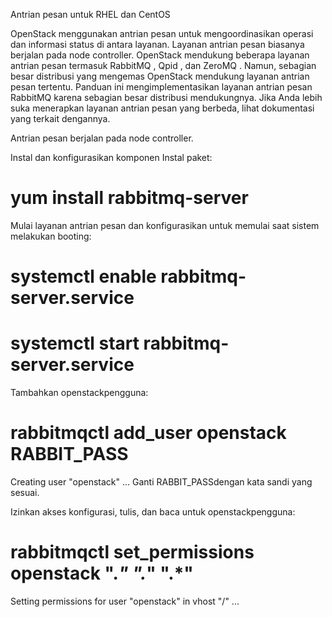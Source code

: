 Antrian pesan untuk RHEL dan CentOS
   
OpenStack menggunakan antrian pesan untuk mengoordinasikan operasi dan informasi status di antara layanan. Layanan antrian pesan biasanya berjalan pada node controller. OpenStack mendukung beberapa layanan antrian pesan termasuk RabbitMQ , Qpid , dan ZeroMQ . Namun, sebagian besar distribusi yang mengemas OpenStack mendukung layanan antrian pesan tertentu. Panduan ini mengimplementasikan layanan antrian pesan RabbitMQ karena sebagian besar distribusi mendukungnya. Jika Anda lebih suka menerapkan layanan antrian pesan yang berbeda, lihat dokumentasi yang terkait dengannya.

Antrian pesan berjalan pada node controller.

Instal dan konfigurasikan komponen
Instal paket:

# yum install rabbitmq-server
Mulai layanan antrian pesan dan konfigurasikan untuk memulai saat sistem melakukan booting:

# systemctl enable rabbitmq-server.service
# systemctl start rabbitmq-server.service
Tambahkan openstackpengguna:

# rabbitmqctl add_user openstack RABBIT_PASS

Creating user "openstack" ...
Ganti RABBIT_PASSdengan kata sandi yang sesuai.

Izinkan akses konfigurasi, tulis, dan baca untuk openstackpengguna:

# rabbitmqctl set_permissions openstack ".*" ".*" ".*"

Setting permissions for user "openstack" in vhost "/" ...
